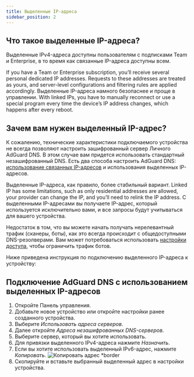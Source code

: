 ```yaml
---
title: Выделенные IP-адреса
sidebar_position: 2
---
```


## Что такое выделенные IP-адреса?

Выделенные IPv4-адреса доступны пользователям с подписками Team и Enterprise, в то время как связанные IP-адреса доступны всем.

If you have a Team or Enterprise subscription, you’ll receive several personal dedicated IP addresses. Requests to these addresses are treated as yours, and server-level configurations and filtering rules are applied accordingly. Выделенные IP-адреса намного безопаснее и проще в управлении. With linked IPs, you have to manually reconnect or use a special program every time the device’s IP address changes, which happens after every reboot.

## Зачем вам нужен выделенный IP-адрес?

К сожалению, технические характеристики подключаемого устройства не всегда позволяют настроить зашифрованный сервер Личного AdGuard DNS. В этом случае вам придется использовать стандартный незашифрованный DNS. Есть два способа настроить AdGuard DNS: [использование связанных IP-адресов](/private-dns/connect-devices/other-options/linked-ip.md) и использования выделенных IP-адресов.

Выделенные IP-адреса, как правило, более стабильный вариант. Linked IP has some limitations, such as only residential addresses are allowed, your provider can change the IP, and you’ll need to relink the IP address. С выделенными IP-адресами вы получаете IP-адрес, который используется исключительно вами, и все запросы будут учитываться для вашего устройства.

Недостаток в том, что вы можете начать получать нерелевантный трафик (сканеры, боты), как это всегда происходит с общедоступными DNS-резолверами. Вам может потребоваться использовать [настройки доступа](/private-dns/server-and-settings/access.md), чтобы ограничить трафик ботов.

Ниже приведена инструкция по подключению выделенного IP-адреса к устройству:

## Подключение AdGuard DNS с использованием выделенных IP-адресов

1. Откройте Панель управления.
2. Добавьте новое устройство или откройте настройки ранее созданного устройства.
3. Выберите _Использовать адреса серверов_.
4. Далее откройте _Адреса незашифрованных DNS-серверов_.
5. Выберите сервер, который вы хотите использовать.
6. Для привязки выделенного IPv4-адреса нажмите _Назначить_.
7. Если вы хотите использовать выделенный IPv6-адрес, нажмите _Копировать_.
    ![Копировать адрес \*border](https://cdn.adtidy.org/content/kb/dns/private/new_dns/connect/dedicated_step7.png)
8. Скопируйте и вставьте выбранный выделенный адрес в настройки устройства.

